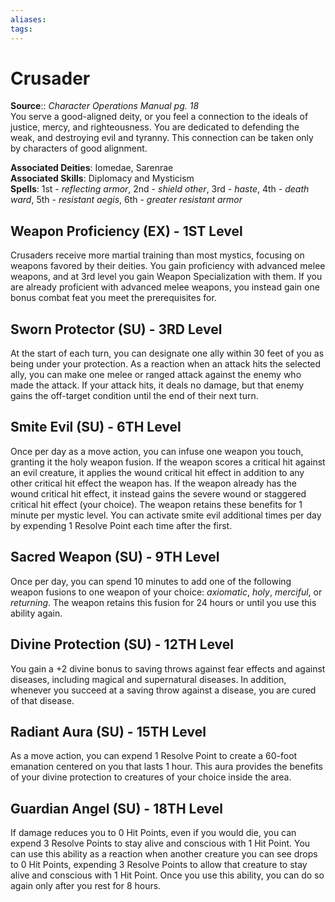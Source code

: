 ```yaml
---
aliases: 
tags: 
---
```


# Crusader

**Source**:: _Character Operations Manual pg. 18_  
You serve a good-aligned deity, or you feel a connection to the ideals of justice, mercy, and righteousness. You are dedicated to defending the weak, and destroying evil and tyranny. This connection can be taken only by characters of good alignment.

**Associated Deities**: Iomedae, Sarenrae  
**Associated Skills**: Diplomacy and Mysticism  
**Spells**: 1st - _reflecting armor_, 2nd - _shield other_, 3rd - _haste_, 4th - _death ward_, 5th - _resistant aegis_, 6th - _greater resistant armor_

## Weapon Proficiency (EX) - 1ST Level

Crusaders receive more martial training than most mystics, focusing on weapons favored by their deities. You gain proficiency with advanced melee weapons, and at 3rd level you gain Weapon Specialization with them. If you are already proficient with advanced melee weapons, you instead gain one bonus combat feat you meet the prerequisites for.  

## Sworn Protector (SU) - 3RD Level

At the start of each turn, you can designate one ally within 30 feet of you as being under your protection. As a reaction when an attack hits the selected ally, you can make one melee or ranged attack against the enemy who made the attack. If your attack hits, it deals no damage, but that enemy gains the off-target condition until the end of their next turn.  

## Smite Evil (SU) - 6TH Level

Once per day as a move action, you can infuse one weapon you touch, granting it the holy weapon fusion. If the weapon scores a critical hit against an evil creature, it applies the wound critical hit effect in addition to any other critical hit effect the weapon has. If the weapon already has the wound critical hit effect, it instead gains the severe wound or staggered critical hit effect (your choice). The weapon retains these benefits for 1 minute per mystic level. You can activate smite evil additional times per day by expending 1 Resolve Point each time after the first.  

## Sacred Weapon (SU) - 9TH Level

Once per day, you can spend 10 minutes to add one of the following weapon fusions to one weapon of your choice: _axiomatic_, _holy_, _merciful_, or _returning_. The weapon retains this fusion for 24 hours or until you use this ability again.  

## Divine Protection (SU) - 12TH Level

You gain a +2 divine bonus to saving throws against fear effects and against diseases, including magical and supernatural diseases. In addition, whenever you succeed at a saving throw against a disease, you are cured of that disease.  

## Radiant Aura (SU) - 15TH Level

As a move action, you can expend 1 Resolve Point to create a 60-foot emanation centered on you that lasts 1 hour. This aura provides the benefits of your divine protection to creatures of your choice inside the area.  

## Guardian Angel (SU) - 18TH Level

If damage reduces you to 0 Hit Points, even if you would die, you can expend 3 Resolve Points to stay alive and conscious with 1 Hit Point. You can use this ability as a reaction when another creature you can see drops to 0 Hit Points, expending 3 Resolve Points to allow that creature to stay alive and conscious with 1 Hit Point. Once you use this ability, you can do so again only after you rest for 8 hours.
